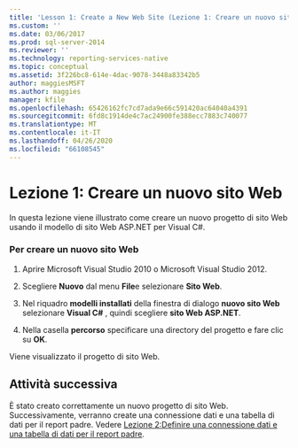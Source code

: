 ```yaml
---
title: 'Lesson 1: Create a New Web Site (Lezione 1: Creare un nuovo sito Web) | Microsoft Docs'
ms.custom: ''
ms.date: 03/06/2017
ms.prod: sql-server-2014
ms.reviewer: ''
ms.technology: reporting-services-native
ms.topic: conceptual
ms.assetid: 3f226bc8-614e-4dac-9078-3448a83342b5
author: maggiesMSFT
ms.author: maggies
manager: kfile
ms.openlocfilehash: 65426162fc7cd7ada9e66c591420ac64040a4391
ms.sourcegitcommit: 6fd8c1914de4c7ac24900fe388ecc7883c740077
ms.translationtype: MT
ms.contentlocale: it-IT
ms.lasthandoff: 04/26/2020
ms.locfileid: "66108545"
---
```

# <a name="lesson-1-create-a-new-web-site"></a>Lezione 1: Creare un nuovo sito Web
  In questa lezione viene illustrato come creare un nuovo progetto di sito Web usando il modello di sito Web ASP.NET per Visual C#.  
  
### <a name="to-create-a-new-website"></a>Per creare un nuovo sito Web  
  
1.  Aprire Microsoft Visual Studio 2010 o Microsoft Visual Studio 2012.  
  
2.  Scegliere **Nuovo** dal menu **File**e selezionare **Sito Web**.  
  
3.  Nel riquadro **modelli installati** della finestra di dialogo **nuovo sito Web** selezionare **Visual C#** , quindi scegliere **sito Web ASP.NET**.  
  
4.  Nella casella **percorso** specificare una directory del progetto e fare clic su **OK**.  
  
 Viene visualizzato il progetto di sito Web.  
  
## <a name="next-task"></a>Attività successiva  
 È stato creato correttamente un nuovo progetto di sito Web. Successivamente, verranno create una connessione dati e una tabella di dati per il report padre. Vedere [Lezione 2:Definire una connessione dati e una tabella di dati per il report padre](lesson-2-define-a-data-connection-and-data-table-for-parent-report.md).  
  
  
